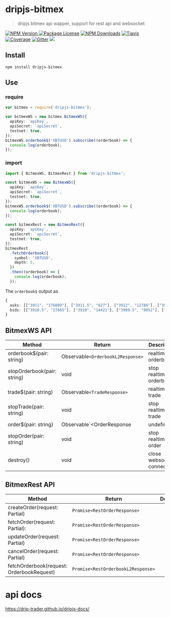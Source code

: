 # dripjs-bitmex

> dripjs bitmex api wapper, support for rest api and websocket

<p>
<a href="https://www.npmjs.com/package/dripjs-bitmex"><img src="https://img.shields.io/npm/v/dripjs-bitmex.svg" alt="NPM Version" />
<a href="https://www.npmjs.com/package/dripjs"><img src="https://img.shields.io/badge/license-GPL_3.0-green.svg" alt="Package License" /></a>
<a href="https://www.npmjs.com/package/dripjs-bitmex"><img src="https://img.shields.io/npm/dm/dripjs-bitmex.svg" alt="NPM Downloads" /></a>
<a href="https://travis-ci.com/zlq4863947/dripjs"><img src="https://travis-ci.com/zlq4863947/dripjs.svg?branch=master&t=5" alt="Tiavis" /></a>
<a href="https://coveralls.io/github/zlq4863947/dripjs?branch=master"><img src="https://coveralls.io/repos/github/zlq4863947/dripjs/badge.svg?branch=master&t=5" alt="Coverage" /></a>
<a href="https://gitter.im/drip-js/community?utm_source=badge&utm_medium=badge&utm_campaign=pr-badge&utm_content=badge"><img src="https://badges.gitter.im/drip-js.svg" alt="Gitter" /></a>
<a href="https://www.paypal.me/zlq4863947"><img src="https://img.shields.io/badge/Donate-PayPal-ff3f59.svg"/></a>
</p>

## Install

```shell
npm install dripjs-bitmex
```

## Use

### require

```typescript
var bitmex = require('dripjs-bitmex');

var bitmexWS = new bitmex.BitmexWS({
  apiKey: `apiKey`,
  apiSecret: `apiSecret`,
  testnet: true,
});
bitmexWS.orderbook$('XBTUSD').subscribe((orderbook) => {
  console.log(orderbook);
});
```

### import

```typescript
import { BitmexWS, BitmexRest } from 'dripjs-bitmex';

const bitmexWS = new BitmexWS({
  apiKey: `apiKey`,
  apiSecret: `apiSecret`,
  testnet: true,
});
bitmexWS.orderbook$('XBTUSD').subscribe((orderbook) => {
  console.log(orderbook);
});

const bitmexRest = new BitmexRest({
  apiKey: `apiKey`,
  apiSecret: `apiSecret`,
  testnet: true,
});
bitmexRest
  .fetchOrderbook({
    symbol: 'XBTUSD',
    depth: 5,
  })
  .then((orderbook) => {
    console.log(orderbook);
  });
```

The `orderbook$` output as

```typescript
{
  asks: [["3911", "176809"], ["3911.5", "627"], ["3912", "12786"], ["3912.5", "393"], ["3913", "2213"], …],
  bids: [["3910.5", "27665"], ["3910", "14421"], ["3909.5", "8052"], ["3909", "1765"], ["3908.5", "2958"], …]
}
```

## BitmexWS API

| Method                      | Return                                | Description                |
| --------------------------- | ------------------------------------- | -------------------------- |
| orderbook\$(pair: string)   | Observable`<OrderbookL2Response>`     | realtime orderbook         |
| stopOrderbook(pair: string) | void                                  | stop realtime orderbook    |
| trade\$(pair: string)       | Observable`<TradeResponse>`           | realtime trade             |
| stopTrade(pair: string)     | void                                  | stop realtime trade        |
| order\$(pair: string)       | Observable`<OrderResponse|undefined>` | realtime order             |
| stopOrder(pair: string)     | void                                  | stop realtime order        |
| destroy()                   | void                                  | close websocket connection |

## BitmexRest API

| Method                      | Return                                | Description                |
| --------------------------- | ------------------------------------- | -------------------------- |
| createOrder(request: Partial<OrderRequest>)   | `Promise<RestOrderResponse>`     |          |
| fetchOrder(request: Partial<FetchOrderRequest>): | `Promise<RestOrderResponse>`                                   |     |
| updateOrder(request: Partial<OrderRequest>)       | `Promise<RestOrderResponse>`            |              |
| cancelOrder(request: Partial<OrderRequest>)     | `Promise<RestOrderResponse>`                                   |         |
| fetchOrderbook(request: OrderbookRequest)       | `Promise<RestOrderbookL2Response>` |             |

# api docs
https://drip-trader.github.io/dripjs-docs/

